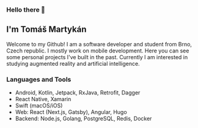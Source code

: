 ### Hello there 👋
## I'm Tomáš Martykán

Welcome to my Github! I am a software developer and student from Brno, Czech republic. I mostly work on mobile development. Here you can see some personal projects I've built in the past. 
Currently I am interested in studying augmented reality and artificial intelligence. 

### Languages and Tools

- Android, Kotlin, Jetpack, RxJava, Retrofit, Dagger
- React Native, Xamarin
- Swift (macOS/iOS) 
- Web: React (Next.js, Gatsby), Angular, Hugo
- Backend: Node.js, Golang, PostgreSQL, Redis, Docker
